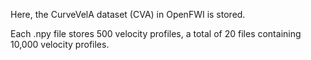 Here, the CurveVelA dataset (CVA) in OpenFWI is stored.

Each .npy file stores 500 velocity profiles, a total of 20 files containing 10,000 velocity profiles.
